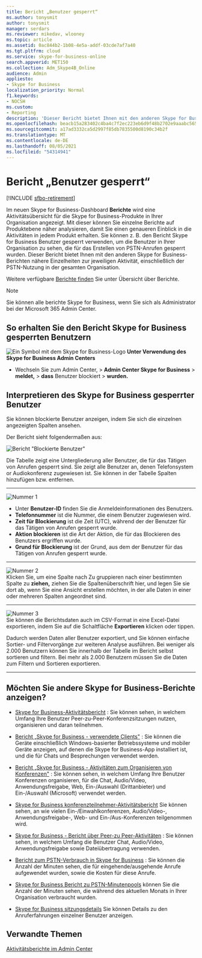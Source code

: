 ```yaml
---
title: Bericht „Benutzer gesperrt“
ms.author: tonysmit
author: tonysmit
manager: serdars
ms.reviewer: mikedav, wlooney
ms.topic: article
ms.assetid: 0ac844b2-1b08-4e5a-addf-03cde7af7a40
ms.tgt.pltfrm: cloud
ms.service: skype-for-business-online
search.appverid: MET150
ms.collection: Adm_Skype4B_Online
audience: Admin
appliesto:
- Skype for Business
localization_priority: Normal
f1.keywords:
- NOCSH
ms.custom:
- Reporting
description: 'Dieser Bericht bietet Ihnen mit den anderen Skype for Business-Berichten nähere Einzelheiten zur jeweiligen Aktivität, einschließlich der PSTN-Nutzung in der gesamten Organisation. '
ms.openlocfilehash: beacb15a283402c4ba4c7f2ec223eb6d9f48b2702e9aaabc565224eb0b391fc8
ms.sourcegitcommit: a17ad3332ca5d2997f85db7835500d8190c34b2f
ms.translationtype: MT
ms.contentlocale: de-DE
ms.lasthandoff: 08/05/2021
ms.locfileid: "54314941"
---
```

# <a name="users-blocked-report"></a>Bericht „Benutzer gesperrt“

[!INCLUDE [sfbo-retirement](../../Hub/includes/sfbo-retirement.md)]

Im neuen Skype for Business-Dashboard **Berichte** wird eine Aktivitätsübersicht für die Skype for Business-Produkte in Ihrer Organisation angezeigt. Mit dieser können Sie einzelne Berichte auf Produktebene näher analysieren, damit Sie einen genaueren Einblick in die Aktivitäten in jedem Produkt erhalten. Sie können z.  B. den Bericht Skype for Business Benutzer gesperrt verwenden, um die Benutzer in Ihrer Organisation zu sehen, die für das Erstellen von PSTN-Anrufen gesperrt wurden. Dieser Bericht bietet Ihnen mit den anderen Skype for Business-Berichten nähere Einzelheiten zur jeweiligen Aktivität, einschließlich der PSTN-Nutzung in der gesamten Organisation.
  
 Weitere verfügbare [Berichte finden](https://support.office.com/article/0d6dfb17-8582-4172-a9a9-aed798150263) Sie unter Übersicht über Berichte.
  
> [!NOTE]
> Sie können alle berichte Skype for Business, wenn Sie sich als Administrator bei der Microsoft 365 Admin Center. 
  
## <a name="how-to-get-to-the-skype-for-business-users-blocked-report"></a>So erhalten Sie den Bericht Skype for Business gesperrten Benutzern

![Ein Symbol mit dem Skype for Business-Logo](../images/sfb-logo-30x30.png) **Unter Verwendung des Skype for Business Admin Centers**

- Wechseln Sie zum Admin Center, > **Admin Center Skype for Business**  >  **meldet,**  >  **dass** Benutzer blockiert  >  **wurden.**
    
## <a name="interpret-the-skype-for-business-users-blocked-report"></a>Interpretieren des Skype for Business gesperrter Benutzer

Sie können blockierte Benutzer anzeigen, indem Sie sich die einzelnen angezeigten Spalten ansehen.
  
Der Bericht sieht folgendermaßen aus: 
  
![Bericht "Blockierte Benutzer"](../images/df50a413-7a51-4340-a59b-3f83de941762.png)

Die Tabelle zeigt eine Untergliederung aller Benutzer, die für das Tätigen von Anrufen gesperrt sind. Sie zeigt alle Benutzer an, denen Telefonsystem or Audiokonferenz zugewiesen ist. Sie können in der Tabelle Spalten hinzufügen bzw. entfernen.
***
![Nummer 1](../images/sfbcallout1.png)
*   Unter **Benutzer-ID** finden Sie die Anmeldeinformationen des Benutzers.
*   **Telefonnummer** ist die Nummer, die einem Benutzer zugewiesen wird. 
*   **Zeit für Blockierung** ist die Zeit (UTC), während der der Benutzer für das Tätigen von Anrufen gesperrt wurde.
*   **Aktion blockieren** ist die Art der Aktion, die für das Blockieren des Benutzers ergriffen wurde.
*   **Grund für Blockierung** ist der Grund, aus dem der Benutzer für das Tätigen von Anrufen gesperrt wurde.
***
![Nummer 2](../images/sfbcallout2.png)<br/>
Klicken Sie, um eine Spalte nach Zu gruppieren nach einer bestimmten Spalte zu **ziehen,** ziehen Sie die Spaltenüberschrift hier, und legen Sie sie dort ab, wenn Sie eine Ansicht erstellen möchten, in der alle Daten in einer oder mehreren Spalten angeordnet sind.
***
![Nummer 3](../images/sfbcallout3.png)<br/>
Sie können die Berichtsdaten auch im CSV-Format in eine Excel-Datei exportieren, indem Sie auf die Schaltfläche **Exportieren** klicken oder tippen.

Dadurch werden Daten aller Benutzer exportiert, und Sie können einfache Sortier- und Filtervorgänge zur weiteren Analyse ausführen. Bei weniger als 2.000 Benutzern können Sie innerhalb der Tabelle im Bericht selbst sortieren und filtern. Bei mehr als 2.000 Benutzern müssen Sie die Daten zum Filtern und Sortieren exportieren.
***

## <a name="want-to-see-other-skype-for-business-reports"></a>Möchten Sie andere Skype for Business-Berichte anzeigen?

- [Skype for Business-Aktivitätsbericht](activity-report.md) : Sie können sehen, in welchem Umfang Ihre Benutzer Peer-zu-Peer-Konferenzsitzungen nutzen, organisieren und daran teilnehmen.
    
- [Bericht „Skype for Business - verwendete Clients"](device-usage-report.md) : Sie können die Geräte einschließlich Windows-basierter Betriebssysteme und mobiler Geräte anzeigen, auf denen die Skype for Business-App installiert ist, und die für Chats und Besprechungen verwendet werden.
    
- [Bericht „Skype for Business - Aktivitäten zum Organisieren von Konferenzen"](conference-organizer-activity-report.md) : Sie können sehen, in welchem Umfang Ihre Benutzer Konferenzen organisieren, für die Chat, Audio/Video, Anwendungsfreigabe, Web, Ein-/Auswahl (Drittanbieter) und Ein-/Auswahl (Microsoft) verwendet werden.
    
- [Skype for Business konferenzteilnehmer-Aktivitätsbericht](conference-participant-activity-report.md) Sie können sehen, an wie vielen Ein-/Einwahlkonferenzen, Audio/Video-, Anwendungsfreigabe-, Web- und Ein-/Aus-Konferenzen teilgenommen wird.
    
- [Skype for Business - Bericht über Peer-zu Peer-Aktivitäten](peer-to-peer-activity-report.md) : Sie können sehen, in welchem Umfang die Benutzer Chat, Audio/Video, Anwendungsfreigabe sowie Dateiübertragung verwenden.
    
- [Bericht zum PSTN-Verbrauch in Skype for Business](pstn-usage-report.md) : Sie können die Anzahl der Minuten sehen, die für eingehende/ausgehende Anrufe aufgewendet wurden, sowie die Kosten für diese Anrufe.

- [Skype for Business Bericht zu PSTN-Minutenpools](pstn-minute-pools-report.md) können Sie die Anzahl der Minuten sehen, die während des aktuellen Monats in Ihrer Organisation verbraucht wurden.

- [Skype for Business sitzungsdetails](session-details-report.md) Sie können Details zu den Anruferfahrungen einzelner Benutzer anzeigen.
   
## <a name="related-topics"></a>Verwandte Themen
[Aktivitätsberichte im Admin Center](https://support.office.com/article/0d6dfb17-8582-4172-a9a9-aed798150263)

  
 
